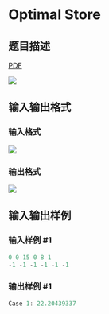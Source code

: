 # Optimal Store

## 题目描述

[problemUrl]: https://uva.onlinejudge.org/index.php?option=com_onlinejudge&Itemid=8&category=244&page=show_problem&problem=3438

[PDF](https://uva.onlinejudge.org/external/122/p12286.pdf)

![](https://cdn.luogu.com.cn/upload/vjudge_pic/UVA12286/68edd0db2db1778ba9880446b2c4f1585fb1972e.png)

## 输入输出格式

### 输入格式

![](https://cdn.luogu.com.cn/upload/vjudge_pic/UVA12286/00f2f235fe8343252a82b0e414b4929054984dac.png)

### 输出格式

![](https://cdn.luogu.com.cn/upload/vjudge_pic/UVA12286/6ce230c3defcb4e4d62aebcc0f0c09e20271a77e.png)

## 输入输出样例

### 输入样例 #1

```cpp
0 0 15 0 8 1
-1 -1 -1 -1 -1 -1
```


### 输出样例 #1

```cpp
Case 1: 22.20439337
```


